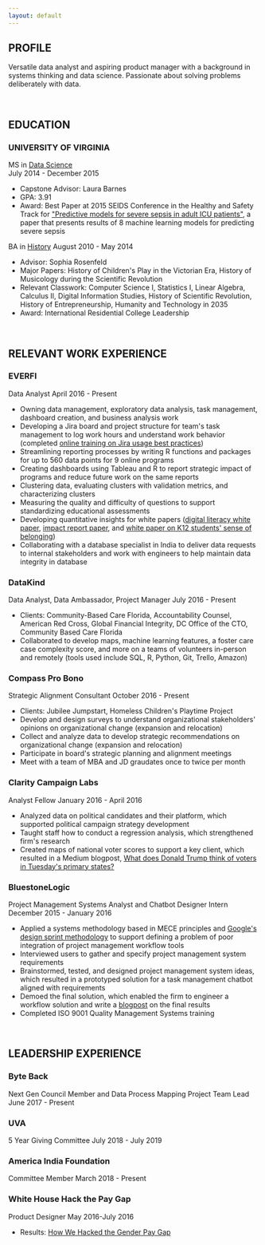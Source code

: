 ```yaml
---
layout: default
---
```


## PROFILE 
Versatile data analyst and aspiring product manager with a background in systems thinking and data science. Passionate about solving problems deliberately with data.

 <br>
 
## EDUCATION
 
### UNIVERSITY OF VIRGINIA
MS in [Data Science](https://dsi.virginia.edu/)  
July 2014 - December 2015
* Capstone Advisor: Laura Barnes  
* GPA: 3.91
* Award: Best Paper at 2015 SEIDS Conference in the Healthy and Safety Track for ["Predictive models for severe sepsis in adult ICU patients"](http://ieeexplore.ieee.org/document/7116970/), a paper that presents results of 8 machine learning models for predicting severe sepsis
 
BA in [History](http://as.virginia.edu)
August 2010 - May 2014
* Advisor: Sophia Rosenfeld
* Major Papers: History of Children's Play in the Victorian Era, History of Musicology during the Scientific Revolution
* Relevant Classwork: Computer Science I, Statistics I, Linear Algebra, Calculus II, Digital Information Studies, History of Scientific Revolution, History of Entrepreneurship, Humanity and Technology in 2035
* Award: International Residential College Leadership
 
<br>
 
## RELEVANT WORK EXPERIENCE

### EVERFI
Data Analyst
April 2016 - Present
* Owning data management, exploratory data analysis, task management, dashboard creation, and business analysis work
* Developing a Jira board and project structure for team's task management to log work hours and understand work behavior (completed [online training on Jira usage best practices](https://training.atlassian.com/course/learn-jira-basics-cloud))
* Streamlining reporting processes by writing R functions and packages for up to 560 data points for 9 online programs
* Creating dashboards using Tableau and R to report strategic impact of programs and reduce future work on the same reports
* Clustering data, evaluating clusters with validation metrics, and characterizing clusters
* Measuring the quality and difficulty of questions to support standardizing educational assessments
* Developing quantitative insights for white papers ([digital literacy white paper](https://github.com/margaretmf/margaretmf.github.io/blob/master/WatchWhereYouStep_StudentsAttitudesTowardsDigitalFootprints.pdf), [impact report paper](https://github.com/margaretmf/margaretmf.github.io/blob/master/DigitalToolsforSocialandEmotionalLearningInstruction.pdf), and [white paper on K12 students' sense of belonging](https://github.com/margaretmf/margaretmf.github.io/blob/master/TheImportanceofBelonging_ANationwideLookAtStudentsSenseofBelonging.pdf))
* Collaborating with a database specialist in India to deliver data requests to internal stakeholders and work with engineers to help maintain data integrity in database
 
### DataKind
Data Analyst, Data Ambassador, Project Manager
July 2016 - Present
* Clients: Community-Based Care Florida, Accountability Counsel, American Red Cross, Global Financial Integrity, DC Office of the CTO, Community Based Care Florida
* Collaborated to develop maps, machine learning features, a foster care case complexity score, and more on a teams of volunteers in-person and remotely (tools used include SQL, R, Python, Git, Trello, Amazon)

### Compass Pro Bono
Strategic Alignment Consultant
October 2016 - Present
* Clients: Jubilee Jumpstart, Homeless Children's Playtime Project 
* Develop and design surveys to understand organizational stakeholders' opinions on organizational change (expansion and relocation)
* Collect and analyze data to develop strategic recommendations on organizational change (expansion and relocation)
* Participate in board's strategic planning and alignment meetings
* Meet with a team of MBA and JD graudates once to twice per month
 
### Clarity Campaign Labs
Analyst Fellow
January 2016 - April 2016
* Analyzed data on political candidates and their platform, which supported political campaign strategy development
* Taught staff how to conduct a regression analysis, which strengthened firm's research
* Created maps of national voter scores to support a key client, which resulted in a Medium blogpost, [What does Donald Trump think of voters in Tuesday's primary states?](https://medium.com/@joshhendler/what-does-donald-trump-think-of-tuesday-s-primary-states-97c8baf7505d)
 
### BluestoneLogic
Project Management Systems Analyst and Chatbot Designer Intern
December 2015 - January 2016
* Applied a systems methodology based in MECE principles and [Google's design sprint methodology](http://www.gv.com/sprint/) to support defining a problem of poor integration of project management workflow tools
* Interviewed users to gather and specify project management system requirements
* Brainstormed, tested, and designed project management system ideas, which resulted in a prototyped solution for a task management chatbot aligned with requirements
* Demoed the final solution, which enabled the firm to engineer a workflow solution and write a [blogpost](https://medium.com/bluestone-logic/these-are-in-fact-the-bots-we-were-looking-for-4ec2ca108fc2) on the final results
* Completed ISO 9001 Quality Management Systems training
 
<br>
 
## LEADERSHIP EXPERIENCE
 
### Byte Back
Next Gen Council Member and Data Process Mapping Project Team Lead
June 2017 - Present

### UVA
5 Year Giving Committee
July 2018 - July 2019

### America India Foundation
Committee Member
March 2018 - Present

### White House Hack the Pay Gap
Product Designer
May 2016-July 2016
* Results: [How We Hacked the Gender Pay Gap](https://medium.com/presidential-innovation-fellows/how-we-hacked-the-gender-pay-gap-1d7a9304950)

<br> 
